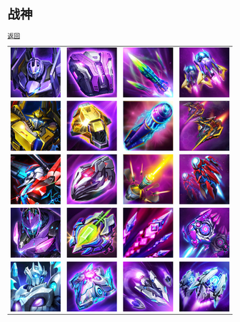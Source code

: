 # 战神

[返回](../)

|                       |                       |                       |                       |
| --------------------- | --------------------- | --------------------- | --------------------- |
| ![](./ares-1-1-4.jpg) | ![](./ares-1-2-4.jpg) | ![](./ares-1-3-4.jpg) | ![](./ares-1-4-4.jpg) |
| ![](./ares-2-1-4.jpg) | ![](./ares-2-2-4.jpg) | ![](./ares-2-3-4.jpg) | ![](./ares-2-4-4.jpg) |
| ![](./ares-3-1-4.jpg) | ![](./ares-3-2-4.jpg) | ![](./ares-3-3-4.jpg) | ![](./ares-3-4-4.jpg) |
| ![](./ares-4-1-4.jpg) | ![](./ares-4-2-4.jpg) | ![](./ares-4-3-4.jpg) | ![](./ares-4-4-4.jpg) |
| ![](./ares-5-1-4.jpg) | ![](./ares-5-2-4.jpg) | ![](./ares-5-3-4.jpg) | ![](./ares-5-4-4.jpg) |
